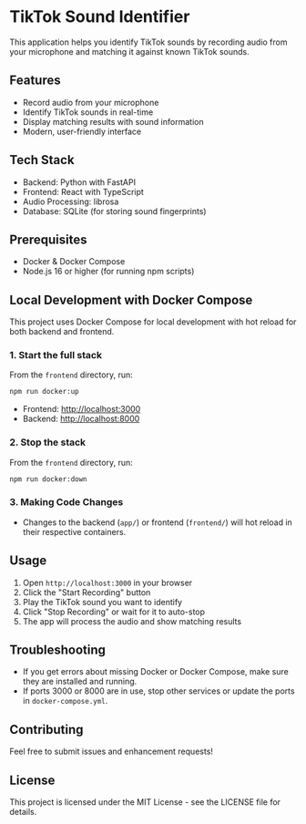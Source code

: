 # TikTok Sound Identifier

This application helps you identify TikTok sounds by recording audio from your microphone and matching it against known TikTok sounds.

## Features

- Record audio from your microphone
- Identify TikTok sounds in real-time
- Display matching results with sound information
- Modern, user-friendly interface

## Tech Stack

- Backend: Python with FastAPI
- Frontend: React with TypeScript
- Audio Processing: librosa
- Database: SQLite (for storing sound fingerprints)

## Prerequisites

- Docker & Docker Compose
- Node.js 16 or higher (for running npm scripts)

## Local Development with Docker Compose

This project uses Docker Compose for local development with hot reload for both backend and frontend.

### 1. Start the full stack
From the `frontend` directory, run:
```bash
npm run docker:up
```
- Frontend: [http://localhost:3000](http://localhost:3000)
- Backend: [http://localhost:8000](http://localhost:8000)

### 2. Stop the stack
From the `frontend` directory, run:
```bash
npm run docker:down
```

### 3. Making Code Changes
- Changes to the backend (`app/`) or frontend (`frontend/`) will hot reload in their respective containers.

## Usage

1. Open `http://localhost:3000` in your browser
2. Click the "Start Recording" button
3. Play the TikTok sound you want to identify
4. Click "Stop Recording" or wait for it to auto-stop
5. The app will process the audio and show matching results

## Troubleshooting

- If you get errors about missing Docker or Docker Compose, make sure they are installed and running.
- If ports 3000 or 8000 are in use, stop other services or update the ports in `docker-compose.yml`.

## Contributing

Feel free to submit issues and enhancement requests!

## License

This project is licensed under the MIT License - see the LICENSE file for details. 